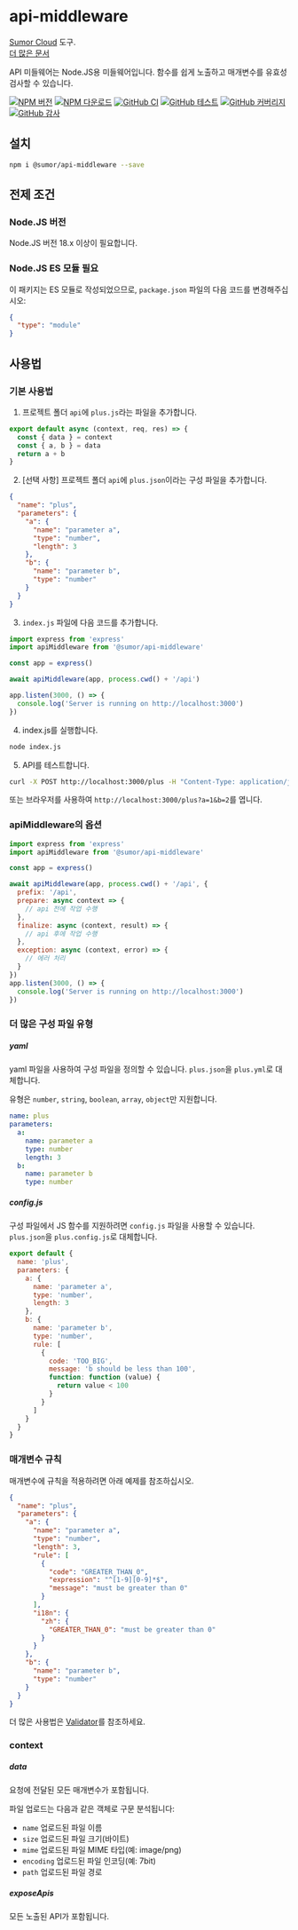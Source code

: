 # api-middleware

[Sumor Cloud](https://sumor.cloud) 도구.  
[더 많은 문서](https://sumor.cloud/api-middleware)

API 미들웨어는 Node.JS용 미들웨어입니다.
함수를 쉽게 노출하고 매개변수를 유효성 검사할 수 있습니다.

[![NPM 버전](https://img.shields.io/npm/v/@sumor/api-middleware?logo=npm&label=NPM)](https://www.npmjs.com/package/@sumor/api-middleware)
[![NPM 다운로드](https://img.shields.io/npm/dw/@sumor/api-middleware?logo=npm&label=Downloads)](https://www.npmjs.com/package/@sumor/api-middleware)
[![GitHub CI](https://img.shields.io/github/actions/workflow/status/sumor-cloud/api-middleware/ci.yml?logo=github&label=CI)](https://github.com/sumor-cloud/api-middleware/actions/workflows/ci.yml)
[![GitHub 테스트](https://img.shields.io/github/actions/workflow/status/sumor-cloud/api-middleware/ut.yml?logo=github&label=Test)](https://github.com/sumor-cloud/api-middleware/actions/workflows/ut.yml)
[![GitHub 커버리지](https://img.shields.io/github/actions/workflow/status/sumor-cloud/api-middleware/coverage.yml?logo=github&label=Coverage)](https://github.com/sumor-cloud/api-middleware/actions/workflows/coverage.yml)
[![GitHub 감사](https://img.shields.io/github/actions/workflow/status/sumor-cloud/api-middleware/audit.yml?logo=github&label=Audit)](https://github.com/sumor-cloud/api-middleware/actions/workflows/audit.yml)

## 설치

```bash
npm i @sumor/api-middleware --save
```

## 전제 조건

### Node.JS 버전

Node.JS 버전 18.x 이상이 필요합니다.

### Node.JS ES 모듈 필요

이 패키지는 ES 모듈로 작성되었으므로, `package.json` 파일의 다음 코드를 변경해주십시오:

```json
{
  "type": "module"
}
```

## 사용법

### 기본 사용법

1. 프로젝트 폴더 `api`에 `plus.js`라는 파일을 추가합니다.

```js
export default async (context, req, res) => {
  const { data } = context
  const { a, b } = data
  return a + b
}
```

2. [선택 사항] 프로젝트 폴더 `api`에 `plus.json`이라는 구성 파일을 추가합니다.

```json
{
  "name": "plus",
  "parameters": {
    "a": {
      "name": "parameter a",
      "type": "number",
      "length": 3
    },
    "b": {
      "name": "parameter b",
      "type": "number"
    }
  }
}
```

3. `index.js` 파일에 다음 코드를 추가합니다.

```javascript
import express from 'express'
import apiMiddleware from '@sumor/api-middleware'

const app = express()

await apiMiddleware(app, process.cwd() + '/api')

app.listen(3000, () => {
  console.log('Server is running on http://localhost:3000')
})
```

4. index.js를 실행합니다.

```bash
node index.js
```

5. API를 테스트합니다.

```bash
curl -X POST http://localhost:3000/plus -H "Content-Type: application/json" -d '{"a": 1, "b": 2}'
```

또는 브라우저를 사용하여 `http://localhost:3000/plus?a=1&b=2`를 엽니다.

### apiMiddleware의 옵션

```javascript
import express from 'express'
import apiMiddleware from '@sumor/api-middleware'

const app = express()

await apiMiddleware(app, process.cwd() + '/api', {
  prefix: '/api',
  prepare: async context => {
    // api 전에 작업 수행
  },
  finalize: async (context, result) => {
    // api 후에 작업 수행
  },
  exception: async (context, error) => {
    // 에러 처리
  }
})
app.listen(3000, () => {
  console.log('Server is running on http://localhost:3000')
})
```

### 더 많은 구성 파일 유형

##### yaml

yaml 파일을 사용하여 구성 파일을 정의할 수 있습니다. `plus.json`을 `plus.yml`로 대체합니다.

유형은 `number`, `string`, `boolean`, `array`, `object`만 지원합니다.

```yaml
name: plus
parameters:
  a:
    name: parameter a
    type: number
    length: 3
  b:
    name: parameter b
    type: number
```

##### config.js

구성 파일에서 JS 함수를 지원하려면 `config.js` 파일을 사용할 수 있습니다. `plus.json`을 `plus.config.js`로 대체합니다.

```javascript
export default {
  name: 'plus',
  parameters: {
    a: {
      name: 'parameter a',
      type: 'number',
      length: 3
    },
    b: {
      name: 'parameter b',
      type: 'number',
      rule: [
        {
          code: 'TOO_BIG',
          message: 'b should be less than 100',
          function: function (value) {
            return value < 100
          }
        }
      ]
    }
  }
}
```

### 매개변수 규칙

매개변수에 규칙을 적용하려면 아래 예제를 참조하십시오.

```json
{
  "name": "plus",
  "parameters": {
    "a": {
      "name": "parameter a",
      "type": "number",
      "length": 3,
      "rule": [
        {
          "code": "GREATER_THAN_0",
          "expression": "^[1-9][0-9]*$",
          "message": "must be greater than 0"
        }
      ],
      "i18n": {
        "zh": {
          "GREATER_THAN_0": "must be greater than 0"
        }
      }
    },
    "b": {
      "name": "parameter b",
      "type": "number"
    }
  }
}
```

더 많은 사용법은 [Validator](https://sumor.cloud/validator/)를 참조하세요.

### context

##### data

요청에 전달된 모든 매개변수가 포함됩니다.

파일 업로드는 다음과 같은 객체로 구문 분석됩니다:

- `name` 업로드된 파일 이름
- `size` 업로드된 파일 크기(바이트)
- `mime` 업로드된 파일 MIME 타입(예: image/png)
- `encoding` 업로드된 파일 인코딩(예: 7bit)
- `path` 업로드된 파일 경로

##### exposeApis

모든 노출된 API가 포함됩니다.

